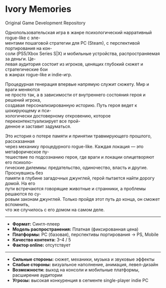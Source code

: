 # Ivory Memories
Original Game Development Repository

Однопользовательская игра в жанре психологический нарративный rogue-like с эле-<br>
ментами пошаговой стратегии для PC (Steam), с перспективой портирования на кон-<br>
соли (PS5/Xbox Series S|X) и мобильные устройства, распространяемая за деньги. Це-<br>
левая аудитория состоит из игроков, ценящих глубокий сюжет и стратегические бои<br>
в жанрах rogue-like и indie-игр.<br>

Процедурная генерация впервые напрямую служит сюжету. Мир и враги меняются<br>
не просто так, а в зависимости от внутреннего состояния героя и решений игрока,<br>
создавая персонализированную историю. Путь героя ведет к шокирующему и пси-<br>
хологически достоверному откровению, которое переконтекстуализирует все прой-<br>
денное и заставит задуматься.<br>

Это история о потере памяти и принятии травмирующего прошлого, рассказанная<br>
через механику процедурного rogue-like. Каждая локация — это метафорическое пу-<br>
тешествие по подсознанию героя, где враги и локации олицетворяют его психоло-<br>
гические дилеммы: предательство, одиночество, власть и другие. Проснувшись без<br>
памяти в глубине загадочных джунглей, герой пытается найти дорогу домой. На его<br>
пути встречаются говорящие животные и странники, а проблемы решаются по су-<br>
ровым законам джунглей. Только пройдя этот путь до конца, он сможет вспомнить,<br>
что же случилось с его домом на самом деле.<br>

---

- **Формат:** Сингл-плеер  
- **Модель распространения:** Платная (фиксированная цена)  
- **Платформы:** PC (базовая), перспективы портирования → PS, Mobile  
- **Качество контента:** 3–4 / 5  
- **Фактор online:** отсутствует  

---

- **Сильные стороны:** сюжет, механики, музыка и звуковые эффекты  
- **Слабые стороны:** визуальное наполнение, анимация, левел-дизайн  
-  **Возможности:** выход на консоли и мобильные платформы, расширение аудитории 
-  **Угрозы:** высокая конкуренция в сегменте single-player indie PC  